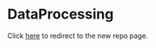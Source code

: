 # DataProcessing

Click [here](https://github.com/wlamcuhk/pyrestus) to redirect to the new repo page.
